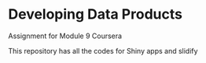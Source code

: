 # Developing Data Products
Assignment for Module 9 Coursera 
<p> This repository has all the codes for Shiny apps and slidify </p>
